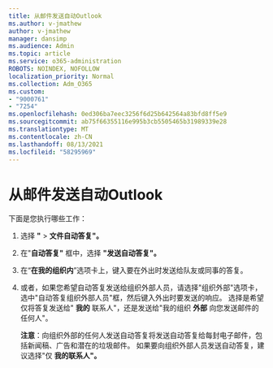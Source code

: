 ```yaml
---
title: 从邮件发送自动Outlook
ms.author: v-jmathew
author: v-jmathew
manager: dansimp
ms.audience: Admin
ms.topic: article
ms.service: o365-administration
ROBOTS: NOINDEX, NOFOLLOW
localization_priority: Normal
ms.collection: Adm_O365
ms.custom:
- "9000761"
- "7254"
ms.openlocfilehash: 0ed306ba7eec3256f6d25b642564a83bfd8ff5e9
ms.sourcegitcommit: ab75f66355116e995b3cb5505465b31989339e28
ms.translationtype: MT
ms.contentlocale: zh-CN
ms.lasthandoff: 08/13/2021
ms.locfileid: "58295969"
---
```

# <a name="send-automatic-replies-from-outlook"></a>从邮件发送自动Outlook

下面是您执行哪些工作：

1. 选择 **"**  >  **文件自动答复"。**
2. 在"**自动答复"** 框中，选择 **"发送自动答复"。**
3. 在“**在我的组织内**”选项卡上，键入要在外出时发送给队友或同事的答复。
4. 或者，如果您希望自动答复发送给组织外部人员，请选择"组织外部"选项卡，选中"自动答复组织外部人员"框，然后键入外出时要发送的响应。 选择是希望仅将答复发送给" **我的** 联系人"，还是发送给"我的组织 **外部** 向您发送邮件的任何人"。

    **注意**：向组织外部的任何人发送自动答复将发送自动答复给每封电子邮件，包括新闻稿、广告和潜在的垃圾邮件。 如果要向组织外部人员发送自动答复，建议选择"仅 **我的联系人"。**
